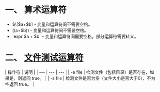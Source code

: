 # 一、 算术运算符
* $\[$a+$b] - 变量和运算符间不需要空格。
* $(($a+$b)) - 变量和运算符间不需要空格。
* \`expr $a + $b\` - 变量和运算符间需要空格。部分运算符需要转义。


# 二、 [文件测试运算符](https://www.runoob.com/linux/linux-shell-basic-operators.html)
| 操作符 | 说明 |
| --- | --- | --- |
| -e file | 检测文件（包括目录）是否存在，如果是，则返回 true。 |
| -s file | 检测文件是否为空（文件大小是否大于0），不为空返回 true。 |
